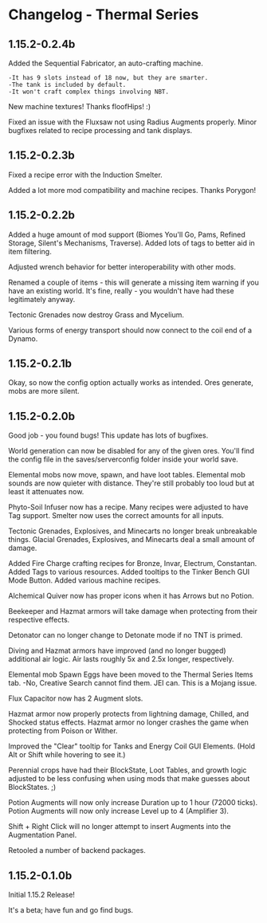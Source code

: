 Changelog - Thermal Series
========================================================================================================================

1.15.2-0.2.4b
------------------------------------------------------------------------------------------------------------------------
Added the Sequential Fabricator, an auto-crafting machine.

    -It has 9 slots instead of 18 now, but they are smarter.
    -The tank is included by default.
    -It won't craft complex things involving NBT.

New machine textures! Thanks floofHips! :)

Fixed an issue with the Fluxsaw not using Radius Augments properly.
Minor bugfixes related to recipe processing and tank displays.

1.15.2-0.2.3b
------------------------------------------------------------------------------------------------------------------------
Fixed a recipe error with the Induction Smelter.

Added a lot more mod compatibility and machine recipes. Thanks Porygon!

1.15.2-0.2.2b
------------------------------------------------------------------------------------------------------------------------
Added a huge amount of mod support (Biomes You'll Go, Pams, Refined Storage, Silent's Mechanisms, Traverse).
Added lots of tags to better aid in item filtering.

Adjusted wrench behavior for better interoperability with other mods.

Renamed a couple of items - this will generate a missing item warning if you have an existing world. It's fine, really - you wouldn't have had these legitimately anyway.

Tectonic Grenades now destroy Grass and Mycelium.

Various forms of energy transport should now connect to the coil end of a Dynamo.

1.15.2-0.2.1b
------------------------------------------------------------------------------------------------------------------------
Okay, so now the config option actually works as intended. Ores generate, mobs are more silent.

1.15.2-0.2.0b
------------------------------------------------------------------------------------------------------------------------
Good job - you found bugs! This update has lots of bugfixes.

World generation can now be disabled for any of the given ores. You'll find the config file in the saves/serverconfig folder inside your world save.

Elemental mobs now move, spawn, and have loot tables.
Elemental mob sounds are now quieter with distance. They're still probably too loud but at least it attenuates now.

Phyto-Soil Infuser now has a recipe.
Many recipes were adjusted to have Tag support.
Smelter now uses the correct amounts for all inputs.

Tectonic Grenades, Explosives, and Minecarts no longer break unbreakable things.
Glacial Grenades, Explosives, and Minecarts deal a small amount of damage.

Added Fire Charge crafting recipes for Bronze, Invar, Electrum, Constantan.
Added Tags to various resources.
Added tooltips to the Tinker Bench GUI Mode Button.
Added various machine recipes.

Alchemical Quiver now has proper icons when it has Arrows but no Potion.

Beekeeper and Hazmat armors will take damage when protecting from their respective effects.

Detonator can no longer change to Detonate mode if no TNT is primed.

Diving and Hazmat armors have improved (and no longer bugged) additional air logic. Air lasts roughly 5x and 2.5x longer, respectively.

Elemental mob Spawn Eggs have been moved to the Thermal Series Items tab.
-No, Creative Search cannot find them. JEI can. This is a Mojang issue.

Flux Capacitor now has 2 Augment slots.

Hazmat armor now properly protects from lightning damage, Chilled, and Shocked status effects.
Hazmat armor no longer crashes the game when protecting from Poison or Wither.

Improved the "Clear" tooltip for Tanks and Energy Coil GUI Elements. (Hold Alt or Shift while hovering to see it.)

Perennial crops have had their BlockState, Loot Tables, and growth logic adjusted to be less confusing when using mods that make guesses about BlockStates. ;)

Potion Augments will now only increase Duration up to 1 hour (72000 ticks).
Potion Augments will now only increase Level up to 4 (Amplifier 3).

Shift + Right Click will no longer attempt to insert Augments into the Augmentation Panel.

Retooled a number of backend packages.

1.15.2-0.1.0b
------------------------------------------------------------------------------------------------------------------------
Initial 1.15.2 Release!

It's a beta; have fun and go find bugs.
